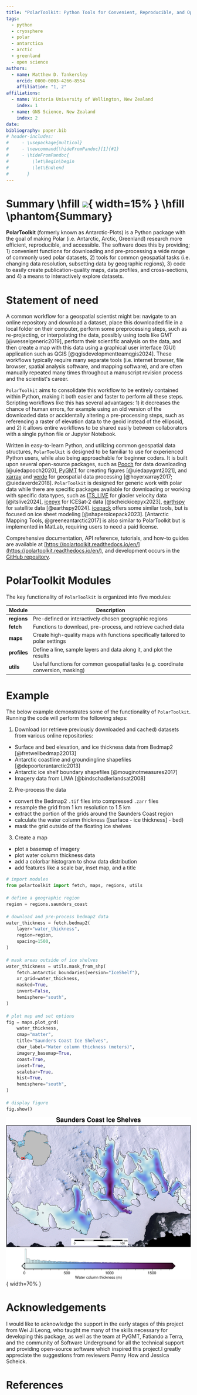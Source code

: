 ```yaml
---
title: "PolarToolkit: Python Tools for Convenient, Reproducible, and Open Polar Science"
tags:
  - python
  - cryosphere
  - polar
  - antarctica
  - arctic
  - greenland
  - open science
authors:
  - name: Matthew D. Tankersley
    orcid: 0000-0003-4266-8554
    affiliation: "1, 2"
affiliations:
  - name: Victoria University of Wellington, New Zealand
    index: 1
  - name: GNS Science, New Zealand
    index: 2
date:
bibliography: paper.bib
# header-includes:
#     - \usepackage{multicol}
#     - \newcommand{\hideFromPandoc}[1]{#1}
#     - \hideFromPandoc{
#         \let\Begin\begin
#         \let\End\end
#       }
---
```


<!--
Title options:
PolarToolkit: Helping Polar Researchers Conduct Science
PolarToolkit: A Python Package for Polar Science
PolarToolkit: Python Tools for Conducting Polar Science
Cryospheric Insights Made Easy: Exploring PolarToolkit for Polar Studies
PolarToolkit: A Comprehensive Software Suite for Antarctic Research
PolarToolkit: Software for Cryospheric Mapping, Analysis, and Data Retrieval
PolarToolkit: Software to Aide in Cryospheric Research
PolarToolkit: Facilitating Cryospheric Research with Open-Source Software

-->

<!--
Typically 250-1000 words
Your paper should include:

A list of the authors of the software and their affiliations, using the correct format (see the example below).

A summary describing the high-level functionality and purpose of the software for a diverse, non-specialist audience.

A Statement of need section that clearly illustrates the research purpose of the software and places it in the context of related work.

A list of key references, including to other software addressing related needs. Note that the references should include full names of venues, e.g., journals and conferences, not abbreviations only understood in the context of a specific discipline.

Mention (if applicable) a representative set of past or ongoing research projects using the software and recent scholarly publications enabled by it.

Acknowledgement of any financial support.
-->
# Summary \hfill ![](../docs/logo_light.png){ width=15% } \hfill \phantom{Summary}
<!-- describing the high-level functionality and purpose of the software for a diverse, non-specialist audience. -->
**PolarToolkit** (formerly known as Antarctic-Plots) is a Python package with the goal of making Polar (i.e. Antarctic, Arctic, Greenland) research more efficient, reproducible, and accessible.
The software does this by providing; 1) convenient functions for downloading and pre-processing a wide range of commonly used polar datasets, 2) tools for common geospatial tasks (i.e. changing data resolution, subsetting data by geographic regions), 3) code to easily create publication-quality maps, data profiles, and cross-sections, and 4) a means to interactively explore datasets.

# Statement of need
<!-- clearly illustrates the research purpose of the software and places it in the context of related work. -->
A common workflow for a geospatial scientist might be: navigate to an online repository and download a dataset, place this downloaded file in a local folder on their computer, perform some preprocessing steps, such as re-projecting, or interpolating the data, possibly using tools like GMT [@wesselgeneric2019], perform their scientific analysis on the data, and then create a map with this data using a graphical user interface (GUI) application such as QGIS [@qgisdevelopmentteamqgis2024].
These workflows typically require many separate tools (i.e. internet browser, file browser, spatial analysis software, and mapping software), and are often manually repeated many times throughout a manuscript revision process and the scientist's career.

`PolarToolkit` aims to consolidate this workflow to be entirely contained within Python, making it both easier and faster to perform all these steps.
Scripting workflows like this has several advantages: 1) it decreases the chance of human errors, for example using an old version of the downloaded data or accidentally altering a pre-processing steps, such as referencing a raster of elevation data to the geoid instead of the ellipsoid, and 2) it allows entire workflows to be shared easily between collaborators with a single python file or Jupyter Notebook.

Written in easy-to-learn Python, and utilizing common geospatial data structures, `PolarToolkit` is designed to be familiar to use for experienced Python users, while also being approachable for beginner coders.
It is built upon several open-source packages, such as [Pooch](https://www.fatiando.org/pooch/latest/) for data downloading [@uiedapooch2020], [PyGMT](https://www.pygmt.org/latest/) for creating figures [@uiedapygmt2021], and [xarray](https://docs.xarray.dev/en/stable/) and [verde](https://www.fatiando.org/verde/latest/) for geospatial data processing [@hoyerxarray2017; @uiedaverde2018]. `PolarToolkit` is designed for generic work with polar data while there are specific packages available for downloading or working with specific data types, such as [ITS_LIVE](https://github.com/nasa-jpl/itslive-py) for glacier velocity data [@itslive2024], [icepyx](https://github.com/icesat2py/icepyx) for ICESat-2 data [@scheickicepyx2023], [earthspy](https://github.com/AdrienWehrle/earthspy) for satellite data [@earthspy2024]. [icepack](https://github.com/icepack/icepack) offers some similar tools, but is focused on ice sheet modeling [@shaperoicepack2023]. [Antarctic Mapping Tools, @greeneantarctic2017] is also similar to PolarToolkit but is implemented in MatLab, requiring users to need a paid license.

Comprehensive documentation, API reference, tutorials, and how-to guides are available at [https://polartoolkit.readthedocs.io/en/](https://polartoolkit.readthedocs.io/en/), and development occurs in the [GitHub repository](https://github.com/mdtanker/polartoolkit).


# PolarToolkit Modules
The key functionality of `PolarToolkit` is organized into five modules:

| Module       | Description                                                                        |
| ------------ | ---------------------------------------------------------------------------------- |
| **regions**  | Pre-defined or interactively chosen geographic regions                             |
| **fetch**    | Functions to download, pre-process, and retrieve cached data                       |
| **maps**     | Create high-quality maps with functions specifically tailored to polar settings    |
| **profiles** | Define a line, sample layers and data along it, and plot the results               |
| **utils**    | Useful functions for common geospatial tasks (e.g. coordinate conversion, masking) |

# Example
The below example demonstrates some of the functionality of `PolarToolkit`. Running the code will perform the following steps:

1) Download (or retrieve previously downloaded and cached) datasets from various online repositories:
  * Surface and bed elevation, and ice thickness data from Bedmap2 [@fretwellbedmap22013]
  * Antarctic coastline and groundingline shapefiles [@depoorterantarctic2013]
  * Antarctic ice shelf boundary shapefiles [@mouginotmeasures2017]
  * Imagery data from LIMA [@bindschadlerlandsat2008]
2) Pre-process the data
  * convert the Bedmap2 `.tif` files into compressed `.zarr` files
  * resample the grid from 1 km resolution to 1.5 km
  * extract the portion of the grids around the Saunders Coast region
  * calculate the water column thickness ([surface - ice thickness] - bed)
  * mask the grid outside of the floating ice shelves
3) Create a map
  * plot a basemap of imagery
  * plot water column thickness data
  * add a colorbar histogram to show data distribution
  * add features like a scale bar, inset map, and a title

```python
# import modules
from polartoolkit import fetch, maps, regions, utils

# define a geographic region
region = regions.saunders_coast

# download and pre-process bedmap2 data
water_thickness = fetch.bedmap2(
    layer="water_thickness",
    region=region,
    spacing=1500,
)

# mask areas outside of ice shelves
water_thickness = utils.mask_from_shp(
    fetch.antarctic_boundaries(version="IceShelf"),
    xr_grid=water_thickness,
    masked=True,
    invert=False,
    hemisphere="south",
)

# plot map and set options
fig = maps.plot_grd(
    water_thickness,
    cmap="matter",
    title="Saunders Coast Ice Shelves",
    cbar_label="Water column thickness (meters)",
    imagery_basemap=True,
    coast=True,
    inset=True,
    scalebar=True,
    hist=True,
    hemisphere="south",
)

# display figure
fig.show()
```

![Example map output from above code implemented in `PolarToolkit`. Water column thickness [@fretwellbedmap22013] beneath the ice shelves of Antarctica's Saunders Coast. Inset map shows figure location. Grounding line and coastlines shown by black line [@depoorterantarctic2013]. Background imagery from LIMA [@bindschadlerlandsat2008]. Colorbar histogram shows data distribution.](example_figure.png){ width=70% }

# Acknowledgements
I would like to acknowledge the support in the early stages of this project from Wei Ji Leong, who taught me many of the skills necessary for developing this package, as well as the team at PyGMT, Fatiando a Terra, and the community of Software Underground for all the technical support and providing open-source software which inspired this project.I greatly appreciate the suggestions from reviewers Penny How and Jessica Scheick.

# References
